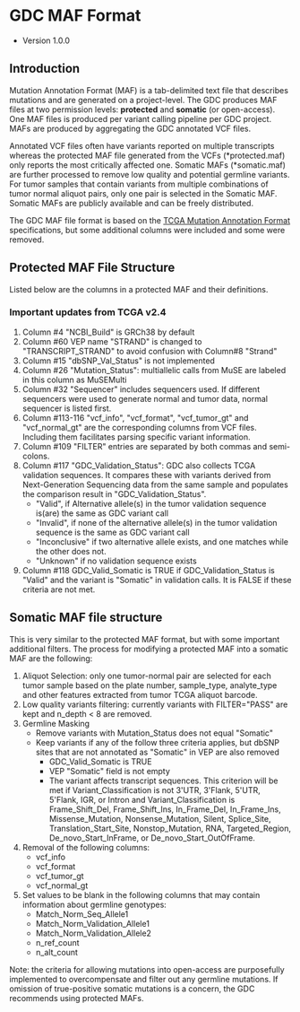 # GDC MAF Format
- Version 1.0.0

## Introduction

Mutation Annotation Format (MAF) is a tab-delimited text file that describes mutations and are generated on a project-level.  The GDC produces MAF files at two permission levels: __protected__ and __somatic__ (or open-access). One MAF files is produced per variant calling pipeline per GDC project. MAFs are produced by aggregating the GDC annotated VCF files.

Annotated VCF files often have variants reported on multiple transcripts whereas the protected MAF file generated from the VCFs (\*protected.maf) only reports the most critically affected one. Somatic MAFs (\*somatic.maf) are further processed to remove low quality and potential germline variants. For tumor samples that contain variants from multiple combinations of tumor normal aliquot pairs, only one pair is selected in the Somatic MAF. Somatic MAFs are publicly available and can be freely distributed.

The GDC MAF file format is based on the [TCGA Mutation Annotation Format](https://wiki.nci.nih.gov/display/TCGA/Mutation+Annotation+Format+(MAF)+Specification) specifications, but some additional columns were included and some were removed.

## Protected MAF File Structure

Listed below are the columns in a protected MAF and their definitions.

### Important updates from TCGA v2.4

1. Column #4 "NCBI_Build" is GRCh38 by default
2. Column #60 VEP name "STRAND" is changed to "TRANSCRIPT_STRAND" to avoid confusion with Column#8 "Strand"
3. Column #15 "dbSNP_Val_Status" is not implemented
4. Column #26 "Mutation_Status": multiallelic calls from MuSE are labeled in this column as  MuSEMulti
5. Column #32 "Sequencer" includes sequencers used. If different sequencers were used to generate normal and tumor data, normal sequencer is listed first.
6. Column #113-116 "vcf_info", "vcf_format", "vcf_tumor_gt" and "vcf_normal_gt" are the corresponding columns from VCF files. Including them facilitates parsing specific variant information.
7. Column #109 "FILTER" entries are separated by both commas and semi-colons.
8. Column #117 "GDC_Validation_Status": GDC also collects TCGA validation sequences.  It compares these with variants derived from Next-Generation Sequencing data from the same sample and populates the comparison result in "GDC_Validation_Status".
    * "Valid", if Alternative allele(s) in the tumor validation sequence is(are) the same as GDC variant call
    * "Invalid", if none of the alternative allele(s) in the tumor validation sequence is the same as GDC variant call
    * "Inconclusive" if two alternative allele exists, and one matches while the other does not.
    * "Unknown" if no validation sequence exists
9. Column #118 GDC_Valid_Somatic is TRUE if GDC_Validation_Status is "Valid" and the variant is "Somatic" in validation calls.  It is FALSE if these criteria are not met.



## Somatic MAF file structure

This is very similar to the protected MAF format, but with some important additional filters.  The process for modifying a protected MAF into a somatic MAF are the following:

1. Aliquot Selection: only one tumor-normal pair are selected for each tumor sample based on the plate number, sample_type, analyte_type and other features extracted from tumor TCGA aliquot barcode.
2. Low quality variants filtering: currently variants with FILTER="PASS" are kept and n_depth < 8 are removed.
3. Germline Masking
    * Remove variants with Mutation_Status does not equal "Somatic"
    * Keep variants if any of the follow three criteria applies, but dbSNP sites that are not annotated as "Somatic" in VEP are also removed
        * GDC_Valid_Somatic is TRUE
        * VEP "Somatic" field is not empty
        * The variant affects transcript sequences. This criterion will be met if Variant_Classification is not 3'UTR, 3'Flank, 5'UTR, 5'Flank, IGR, or Intron and Variant_Classification is Frame_Shift_Del, Frame_Shift_Ins, In_Frame_Del, In_Frame_Ins, Missense_Mutation, Nonsense_Mutation, Silent, Splice_Site, Translation_Start_Site, Nonstop_Mutation, RNA, Targeted_Region, De_novo_Start_InFrame, or De_novo_Start_OutOfFrame.
4. Removal of the following columns:
    * vcf_info
    * vcf_format
    * vcf_tumor_gt
    * vcf_normal_gt
5. Set values to be blank in the following columns that may contain information about germline genotypes:
    * Match_Norm_Seq_Allele1
    * Match_Norm_Validation_Allele1
    * Match_Norm_Validation_Allele2
    * n_ref_count
    * n_alt_count

Note: the criteria for allowing mutations into open-access are purposefully implemented to overcompensate and filter out any germline mutations. If omission of true-positive somatic mutations is a concern, the GDC recommends using protected MAFs.    

